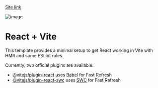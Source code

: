 [Site link](https://movieapp-phi-lyart.vercel.app/)

![image](https://github.com/genin6382/movieapp/assets/100513712/570a089c-f6c9-4112-8df3-50d63d861bb7)






# React + Vite

This template provides a minimal setup to get React working in Vite with HMR and some ESLint rules.

Currently, two official plugins are available:

- [@vitejs/plugin-react](https://github.com/vitejs/vite-plugin-react/blob/main/packages/plugin-react/README.md) uses [Babel](https://babeljs.io/) for Fast Refresh
- [@vitejs/plugin-react-swc](https://github.com/vitejs/vite-plugin-react-swc) uses [SWC](https://swc.rs/) for Fast Refresh
